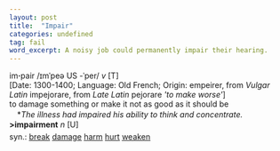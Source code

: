 ```yaml
---
layout: post
title:  "Impair"
categories: undefined
tag: fail
word_excerpt: A noisy job could permanently impair their hearing.
---
```

<DIV style="MARGIN: 0px 0px 5px">im<B>·</B>pair /ɪmˈpeə US -ˈper/ <I>v</I> [T] <BR>[Date: 1300-1400; Language: Old French; Origin: empeirer, from <I>Vulgar Latin</I> impejorare, from <I>Late Latin</I> pejorare <I>'to make worse'</I>]<BR>to damage something or make it not as good as it should be<BR>　*<I>The illness had impaired his ability to think and concentrate.</I><BR><B>&gt;impairment</B> <I>n</I> [U]</DIV>
<DIV style="MARGIN: 0px 0px 5px">
<DIV style="MARGIN: 4px 0px">syn.: <A href="{{ site.baseurl }}/break"><U>break</U></A> <A href="{{ site.baseurl }}/damage"><U>damage</U></A> <A href="{{ site.baseurl }}/harm"><U>harm</U></A> <A href="{{ site.baseurl }}/hurt"><U>hurt</U></A> <A href="{{ site.baseurl }}/weaken"><U>weaken</U></A></DIV></DIV>
